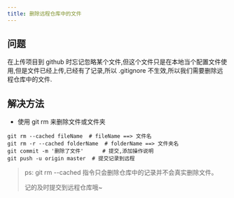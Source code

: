 ```yaml
---
title: 删除远程仓库中的文件
---
```


## 问题

在上传项目到 github 时忘记忽略某个文件,但这个文件只是在本地当个配置文件使用,但是文件已经上传,已经有了记录,所以 .gitignore 不生效,所以我们需要删除远程仓库中的文件.

## 解决方法

- 使用 git rm 来删除文件或文件夹

```shell
git rm --cached fileName  # fileName ==> 文件名
git rm -r --cached folderName  # folderName ==> 文件夹名
git commit -m '删除了文件'      # 提交,添加操作说明
git push -u origin master  # 提交记录到远程
```

> ps: git rm --cached 指令只会删除仓库中的记录并不会真实删除文件。
>
> 记的及时提交到远程仓库哦~
